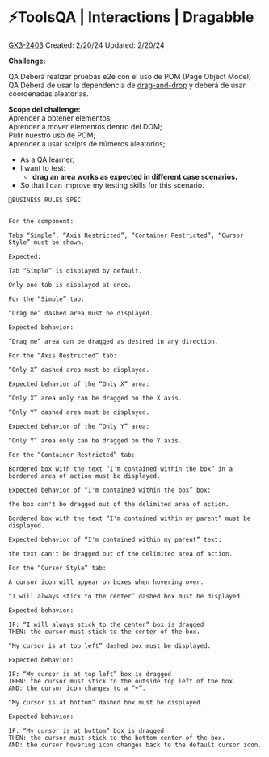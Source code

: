 # ⚡️ToolsQA | Interactions | Dragabble

[GX3-2403](https://upexgalaxy34.atlassian.net/browse/GX3-2403) Created: 2/20/24 Updated: 2/20/24

**Challenge:**

QA Deberá realizar pruebas e2e con el uso de POM (Page Object Model)  
QA Deberá de usar la dependencia de [drag-and-drop](https://www.npmjs.com/package/@4tw/cypress-drag-drop) y deberá de usar coordenadas aleatorias.

**Scope del challenge:**  
Aprender a obtener elementos;  
Aprender a mover elementos dentro del DOM;  
Pulir nuestro uso de POM;  
Aprender a usar scripts de números aleatorios;

* As a QA learner,
* I want to test:
    * **drag an area works as expected in different case scenarios.**
* So that I can improve my testing skills for this scenario.

```feature
🚩BUSINESS RULES SPEC


For the component:

Tabs “Simple”, “Axis Restricted”, “Container Restricted”, “Cursor Style” must be shown.

Expected:

Tab “Simple” is displayed by default.

Only one tab is displayed at once.

For the “Simple” tab:

“Drag me” dashed area must be displayed.

Expected behavior: 

“Drag me” area can be dragged as desired in any direction. 

For the “Axis Restricted” tab:

“Only X” dashed area must be displayed.

Expected behavior of the “Only X” area:

“Only X” area only can be dragged on the X axis.

“Only Y” dashed area must be displayed.

Expected behavior of the “Only Y” area:

“Only Y” area only can be dragged on the Y axis.

For the “Container Restricted” tab:

Bordered box with the text “I'm contained within the box” in a bordered area of action must be displayed.

Expected behavior of “I'm contained within the box” box:

the box can't be dragged out of the delimited area of action.

Bordered box with the text “I'm contained within my parent” must be displayed. 

Expected behavior of “I'm contained within my parent” text:

the text can't be dragged out of the delimited area of action.

For the “Cursor Style” tab:

A cursor icon will appear on boxes when hovering over.

“I will always stick to the center” dashed box must be displayed.

Expected behavior: 

IF: “I will always stick to the center” box is dragged
THEN: the cursor must stick to the center of the box.

“My cursor is at top left” dashed box must be displayed.

Expected behavior: 

IF: “My cursor is at top left” box is dragged
THEN: the cursor must stick to the outside top left of the box.
AND: the cursor icon changes to a “+”.

“My cursor is at bottom” dashed box must be displayed.

Expected behavior: 

IF: “My cursor is at bottom” box is dragged
THEN: the cursor must stick to the bottom center of the box.
AND: the cursor hovering icon changes back to the default cursor icon. 
```